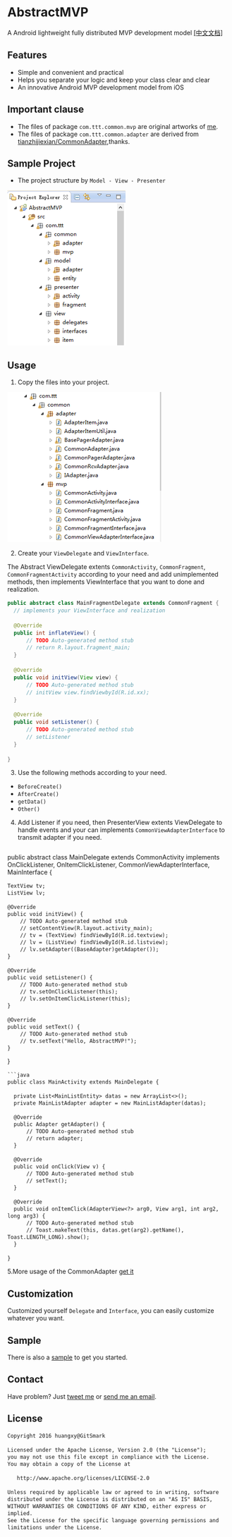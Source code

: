 # AbstractMVP
A Android lightweight fully distributed MVP development model      [[中文文档]](https://github.com/GitSmark/AbstractMVP/blob/master/readme.md)

Features
------------
* Simple and convenient and practical
* Helps you separate your logic and keep your class clear and clear
* An innovative Android MVP development model from iOS

Important clause
----------------
* The files of package `com.ttt.common.mvp` are original artworks of [me](https://github.com/GitSmark/).
* The files of package `com.ttt.common.adapter` are derived from [tianzhijiexian/CommonAdapter](https://github.com/tianzhijiexian/CommonAdapter),thanks.

Sample Project
--------------
* The project structure by `Model - View - Presenter`

![](20160306221534.png)

Usage
-----
1. Copy the files into your project.

  ![](20160306221638.png)
  
 
2. Create your `ViewDelegate` and `ViewInterface`.
  
The Abstract ViewDelegate extents `CommonActivity`, `CommonFragment`, `CommonFragmentActivity` according to your need and add unimplemented methods, then implements ViewInterface that you want to done and realization.
  ```java
  public abstract class MainFragmentDelegate extends CommonFragment {
    // implements your ViewInterface and realization

  	@Override
  	public int inflateView() {
  		// TODO Auto-generated method stub
  		// return R.layout.fragment_main;
  	}
  
  	@Override
  	public void initView(View view) {
  		// TODO Auto-generated method stub
  		// initView view.findViewbyId(R.id.xx);
  	}
  
  	@Override
  	public void setListener() {
  		// TODO Auto-generated method stub
  		// setListener
  	}
  
  }
  ```
3. Use the following methods according to your need.
 - `BeforeCreate()` 
 - `AfterCreate()`
 - `getData()`
 - `Other()`

4. Add Listener if you need, then PresenterView extents ViewDelegate to handle events and your can implements `CommonViewAdapterInterface` to transmit adapter if you need.

   ```java
  public abstract class MainDelegate extends CommonActivity implements OnClickListener, OnItemClickListener, CommonViewAdapterInterface, MainInterface {
  
  	TextView tv;
  	ListView lv;
  	
  	@Override
  	public void initView() {
  		// TODO Auto-generated method stub
  		// setContentView(R.layout.activity_main);
  		// tv = (TextView) findViewById(R.id.textview);
  		// lv = (ListView) findViewById(R.id.listview);
  		// lv.setAdapter((BaseAdapter)getAdapter());
  	}
  	
  	@Override
  	public void setListener() {
  		// TODO Auto-generated method stub
  		// tv.setOnClickListener(this);
  		// lv.setOnItemClickListener(this);
  	}
  
  	@Override
  	public void setText() {
  		// TODO Auto-generated method stub
  		// tv.setText("Hello, AbstractMVP!");
  	}
  
  }
  ```
  ```java
  public class MainActivity extends MainDelegate {

  	private List<MainListEntity> datas = new ArrayList<>();
  	private MainListAdapter adapter = new MainListAdapter(datas);
  	
  	@Override
  	public Adapter getAdapter() {
  		// TODO Auto-generated method stub
  		// return adapter;
  	}
  	
  	@Override
  	public void onClick(View v) {
  		// TODO Auto-generated method stub
  		// setText();
  	}
  
  	@Override
  	public void onItemClick(AdapterView<?> arg0, View arg1, int arg2, long arg3) {
  		// TODO Auto-generated method stub
  		// Toast.makeText(this, datas.get(arg2).getName(), Toast.LENGTH_LONG).show();
  	}
  
  }
  ```

5.More usage of the CommonAdapter [get it](https://github.com/tianzhijiexian/CommonAdapter)

Customization
-------------------
  Customized yourself `Delegate` and `Interface`, you can easily customize whatever you want.
  
Sample
----------
  There is also a [sample](https://github.com/GitSmark/AbstractMVP/blob/master/AbstractMVPSample.zip) to get you started.

Contact
--------
  Have problem? Just [tweet me](https://twitter.com/huangxy) or [send me an email](mailto:huangxy8023@foxmail.com).

License
----------

    Copyright 2016 huangxy@GitSmark

    Licensed under the Apache License, Version 2.0 (the "License");
    you may not use this file except in compliance with the License.
    You may obtain a copy of the License at

       http://www.apache.org/licenses/LICENSE-2.0

    Unless required by applicable law or agreed to in writing, software
    distributed under the License is distributed on an "AS IS" BASIS,
    WITHOUT WARRANTIES OR CONDITIONS OF ANY KIND, either express or implied.
    See the License for the specific language governing permissions and
    limitations under the License.

